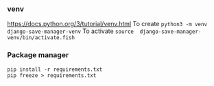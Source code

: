 ### venv

https://docs.python.org/3/tutorial/venv.html
To create
```python3 -m venv django-save-manager-venv```
To activate 
```source  django-save-manager-venv/bin/activate.fish```

### Package manager
```
pip install -r requirements.txt
pip freeze > requirements.txt
```
